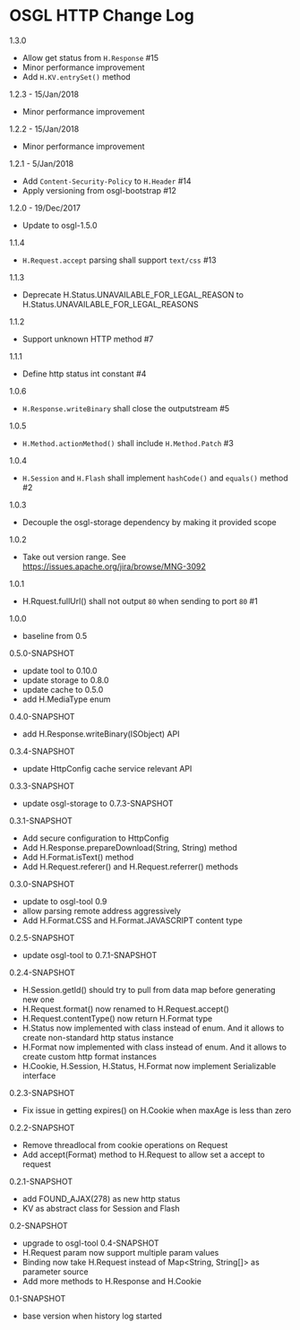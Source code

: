 # OSGL HTTP Change Log

1.3.0
* Allow get status from `H.Response` #15
* Minor performance improvement
* Add `H.KV.entrySet()` method

1.2.3 - 15/Jan/2018
* Minor performance improvement

1.2.2 - 15/Jan/2018
* Minor performance improvement

1.2.1 - 5/Jan/2018
* Add `Content-Security-Policy` to `H.Header` #14
* Apply versioning from osgl-bootstrap #12

1.2.0 - 19/Dec/2017
* Update to osgl-1.5.0

1.1.4
* `H.Request.accept` parsing shall support `text/css` #13

1.1.3
- Deprecate H.Status.UNAVAILABLE_FOR_LEGAL_REASON to H.Status.UNAVAILABLE_FOR_LEGAL_REASONS

1.1.2
- Support unknown HTTP method #7

1.1.1
- Define http status int constant #4

1.0.6
- `H.Response.writeBinary` shall close the outputstream #5

1.0.5
- `H.Method.actionMethod()` shall include `H.Method.Patch` #3

1.0.4
- `H.Session` and `H.Flash` shall implement `hashCode()` and `equals()` method #2

1.0.3
- Decouple the osgl-storage dependency by making it provided scope

1.0.2
- Take out version range. See https://issues.apache.org/jira/browse/MNG-3092

1.0.1
- H.Rquest.fullUrl() shall not output `80` when sending to port `80` #1

1.0.0
- baseline from 0.5

0.5.0-SNAPSHOT
- update tool to 0.10.0
- update storage to 0.8.0
- update cache to 0.5.0
- add H.MediaType enum

0.4.0-SNAPSHOT
- add H.Response.writeBinary(ISObject) API

0.3.4-SNAPSHOT
- update HttpConfig cache service relevant API

0.3.3-SNAPSHOT
- update osgl-storage to 0.7.3-SNAPSHOT

0.3.1-SNAPSHOT
- Add secure configuration to HttpConfig
- Add H.Response.prepareDownload(String, String) method
- Add H.Format.isText() method
- Add H.Request.referer() and H.Request.referrer() methods

0.3.0-SNAPSHOT
- update to osgl-tool 0.9
- allow parsing remote address aggressively
- Add H.Format.CSS and H.Format.JAVASCRIPT content type

0.2.5-SNAPSHOT
- update osgl-tool to 0.7.1-SNAPSHOT

0.2.4-SNAPSHOT
- H.Session.getId() should try to pull from data map before generating new one
- H.Request.format() now renamed to H.Request.accept()
- H.Request.contentType() now return H.Format type
- H.Status now implemented with class instead of enum. And it allows to create non-standard http status instance
- H.Format now implemented with class instead of enum. And it allows to create custom http format instances
- H.Cookie, H.Session, H.Status, H.Format now implement Serializable interface

0.2.3-SNAPSHOT
- Fix issue in getting expires() on H.Cookie when maxAge is less than zero

0.2.2-SNAPSHOT
- Remove threadlocal from cookie operations on Request
- Add accept(Format) method to H.Request to allow set a accept to request

0.2.1-SNAPSHOT
- add FOUND_AJAX(278) as new http status
- KV as abstract class for Session and Flash

0.2-SNAPSHOT
- upgrade to osgl-tool 0.4-SNAPSHOT
- H.Request param now support multiple param values
- Binding now take H.Request instead of Map<String, String[]> as parameter source
- Add more methods to H.Response and H.Cookie

0.1-SNAPSHOT
- base version when history log started

